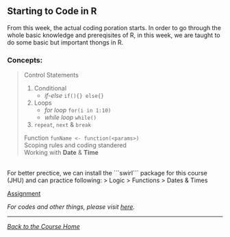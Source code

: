 ## Starting to Code in R

From this week, the actual coding poration starts. In order to go through the whole basic knowledge and prereqisites of R, in this week, we are taught to do some basic but important thongs in R.

### Concepts:

> Control Statements
> 1. Conditional
>     - _if-else_ ```if(){} else{}```
> 2. Loops
>     - _for loop_ ```for(i in 1:10)```
>     - _while loop_ ```while()```
> 3. ```repeat```, ```next``` & ```break```
> 
> Function ```funName <- function(<params>)```<br />
> Scoping rules and coding standered<br />
> Working with **Date** & **Time**

<br />
For better prectice, we can install the ```swirl``` package for this course (JHU) and can practice following:
> Logic
> Functions
> Dates & Times

<br />

[Assignment](https://github.com/ravi-prakash1907/Data-Science-in-R/blob/master/R%20Programming/week2/assignment.R)

_For codes and other things, please visit [here](https://github.com/ravi-prakash1907/Data-Science-in-R/tree/master/R%20Programming/week2)._<br />

<hr />

[_Back to the Course Home_](../)